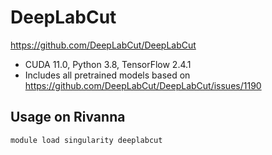 # DeepLabCut

https://github.com/DeepLabCut/DeepLabCut

- CUDA 11.0, Python 3.8, TensorFlow 2.4.1
- Includes all pretrained models based on https://github.com/DeepLabCut/DeepLabCut/issues/1190

## Usage on Rivanna

```
module load singularity deeplabcut
```

